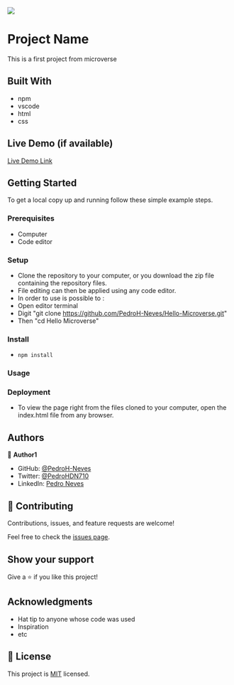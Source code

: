 ![](https://img.shields.io/badge/Microverse-blueviolet)

# Project Name

This is a first project from microverse

## Built With

- npm
- vscode
- html
- css

## Live Demo (if available)

[Live Demo Link](https://livedemo.com)


## Getting Started

To get a local copy up and running follow these simple example steps.

### Prerequisites
- Computer
- Code editor

### Setup
- Clone the repository to your computer, or you download the zip file containing the repository files.
- File editing can then be applied using any code editor.
- In order to use is possible to :
- Open editor terminal
- Digit "git clone https://github.com/PedroH-Neves/Hello-Microverse.git"
- Then "cd Hello Microverse"

### Install
- `npm install`

### Usage


### Deployment
- To view the page right from the files cloned to your computer, open the index.html file from any browser.



## Authors

👤 **Author1**

- GitHub: [@PedroH-Neves](https://github.com/PedroH-Neves)
- Twitter: [@PedroHDN710](https://twitter.com/PedroHDN710)
- LinkedIn: [Pedro Neves](https://www.linkedin.com/in/pedro-henrique-domingues-neves-8a5878244/)

## 🤝 Contributing

Contributions, issues, and feature requests are welcome!

Feel free to check the [issues page](https://github.com/PedroH-Neves/Hello-Microverse/issues).

## Show your support

Give a ⭐️ if you like this project!

## Acknowledgments

- Hat tip to anyone whose code was used
- Inspiration
- etc

## 📝 License

This project is [MIT](./MIT.md) licensed.
